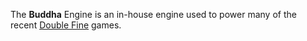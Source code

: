 The **Buddha** Engine is an in-house engine used to power many of the recent [Double Fine](https://www.doublefine.com/) games.
